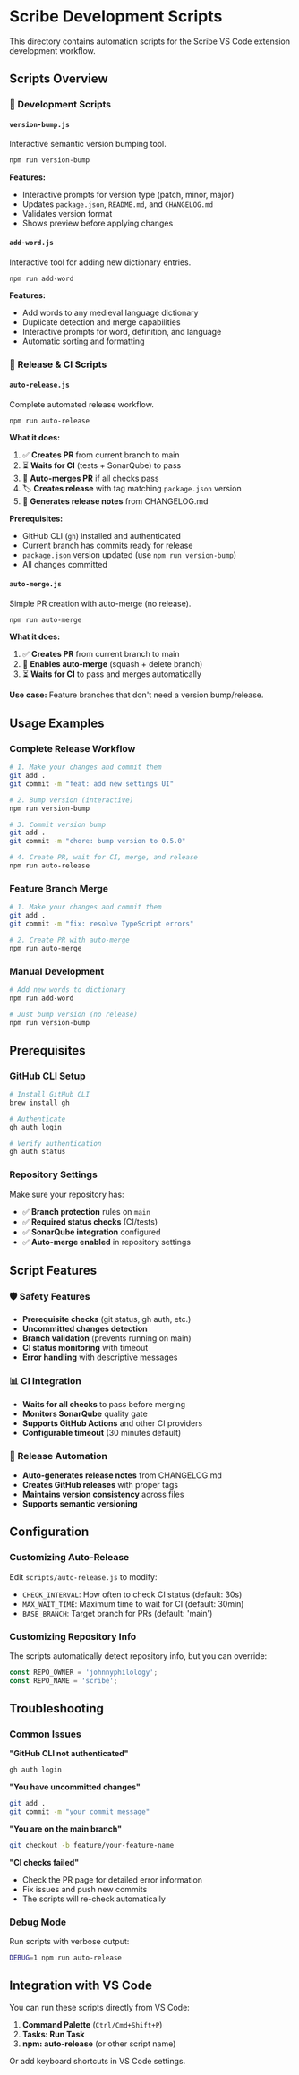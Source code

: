 # Scribe Development Scripts

This directory contains automation scripts for the Scribe VS Code extension development workflow.

## Scripts Overview

### 🔧 Development Scripts

#### `version-bump.js`
Interactive semantic version bumping tool.
```bash
npm run version-bump
```
**Features:**
- Interactive prompts for version type (patch, minor, major)
- Updates `package.json`, `README.md`, and `CHANGELOG.md`
- Validates version format
- Shows preview before applying changes

#### `add-word.js`
Interactive tool for adding new dictionary entries.
```bash
npm run add-word
```
**Features:**
- Add words to any medieval language dictionary
- Duplicate detection and merge capabilities
- Interactive prompts for word, definition, and language
- Automatic sorting and formatting

### 🚀 Release & CI Scripts

#### `auto-release.js`
Complete automated release workflow.
```bash
npm run auto-release
```
**What it does:**
1. ✅ **Creates PR** from current branch to main
2. ⏳ **Waits for CI** (tests + SonarQube) to pass
3. 🔀 **Auto-merges PR** if all checks pass
4. 🏷️ **Creates release** with tag matching `package.json` version
5. 📝 **Generates release notes** from CHANGELOG.md

**Prerequisites:**
- GitHub CLI (`gh`) installed and authenticated
- Current branch has commits ready for release
- `package.json` version updated (use `npm run version-bump`)
- All changes committed

#### `auto-merge.js`
Simple PR creation with auto-merge (no release).
```bash
npm run auto-merge
```
**What it does:**
1. ✅ **Creates PR** from current branch to main
2. 🔀 **Enables auto-merge** (squash + delete branch)
3. ⏳ **Waits for CI** to pass and merges automatically

**Use case:** Feature branches that don't need a version bump/release.

## Usage Examples

### Complete Release Workflow
```bash
# 1. Make your changes and commit them
git add .
git commit -m "feat: add new settings UI"

# 2. Bump version (interactive)
npm run version-bump

# 3. Commit version bump
git add .
git commit -m "chore: bump version to 0.5.0"

# 4. Create PR, wait for CI, merge, and release
npm run auto-release
```

### Feature Branch Merge
```bash
# 1. Make your changes and commit them
git add .
git commit -m "fix: resolve TypeScript errors"

# 2. Create PR with auto-merge
npm run auto-merge
```

### Manual Development
```bash
# Add new words to dictionary
npm run add-word

# Just bump version (no release)
npm run version-bump
```

## Prerequisites

### GitHub CLI Setup
```bash
# Install GitHub CLI
brew install gh

# Authenticate
gh auth login

# Verify authentication
gh auth status
```

### Repository Settings
Make sure your repository has:
- ✅ **Branch protection** rules on `main`
- ✅ **Required status checks** (CI/tests)
- ✅ **SonarQube integration** configured
- ✅ **Auto-merge enabled** in repository settings

## Script Features

### 🛡️ Safety Features
- **Prerequisite checks** (git status, gh auth, etc.)
- **Uncommitted changes detection**
- **Branch validation** (prevents running on main)
- **CI status monitoring** with timeout
- **Error handling** with descriptive messages

### 📊 CI Integration
- **Waits for all checks** to pass before merging
- **Monitors SonarQube** quality gate
- **Supports GitHub Actions** and other CI providers
- **Configurable timeout** (30 minutes default)

### 📝 Release Automation
- **Auto-generates release notes** from CHANGELOG.md
- **Creates GitHub releases** with proper tags
- **Maintains version consistency** across files
- **Supports semantic versioning**

## Configuration

### Customizing Auto-Release
Edit `scripts/auto-release.js` to modify:
- `CHECK_INTERVAL`: How often to check CI status (default: 30s)
- `MAX_WAIT_TIME`: Maximum time to wait for CI (default: 30min)
- `BASE_BRANCH`: Target branch for PRs (default: 'main')

### Customizing Repository Info
The scripts automatically detect repository info, but you can override:
```javascript
const REPO_OWNER = 'johnnyphilology';
const REPO_NAME = 'scribe';
```

## Troubleshooting

### Common Issues

**"GitHub CLI not authenticated"**
```bash
gh auth login
```

**"You have uncommitted changes"**
```bash
git add .
git commit -m "your commit message"
```

**"You are on the main branch"**
```bash
git checkout -b feature/your-feature-name
```

**"CI checks failed"**
- Check the PR page for detailed error information
- Fix issues and push new commits
- The scripts will re-check automatically

### Debug Mode
Run scripts with verbose output:
```bash
DEBUG=1 npm run auto-release
```

## Integration with VS Code

You can run these scripts directly from VS Code:
1. **Command Palette** (`Ctrl/Cmd+Shift+P`)
2. **Tasks: Run Task**
3. **npm: auto-release** (or other script name)

Or add keyboard shortcuts in VS Code settings.
